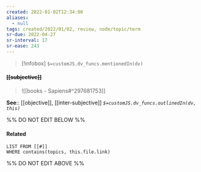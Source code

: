 ```yaml
---
created: 2022-01-02T12:34:00 
aliases:
  - null
tags: created/2022/01/02, review, node/topic/term
sr-due: 2022-04-27
sr-interval: 17
sr-ease: 243
---
```

> [!infobox]
`$=customJS.dv_funcs.mentionedIn(dv)`

#### <s class="topic-title">[[subjective]]</s>

> ![[books - Sapiens#^297681753]]


**See**:: [[objective]], [[inter-subjective]]
*`$=customJS.dv_funcs.outlinedIn(dv, this)`*

%% DO NOT EDIT BELOW %%

#### Related 

```dataview
LIST FROM [[#]]
WHERE contains(topics, this.file.link)
```
%% DO NOT EDIT ABOVE %%
